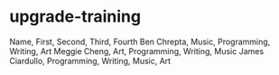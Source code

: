 # upgrade-training
Name, First, Second, Third, Fourth
Ben Chrepta, Music, Programming, Writing, Art
Meggie Cheng, Art, Programming, Writing, Music
James Ciardullo, Programming, Writing, Music, Art
